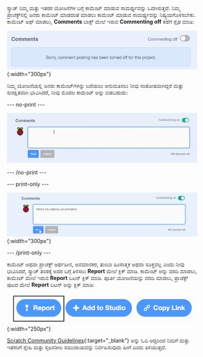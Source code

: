 ಸ್ಕ್ರಾಚ್ ನಿಮ್ಮ ಮತ್ತು ಇತರರ ಯೋಜನೆಗಳ ಬಗ್ಗೆ ಕಾಮೆಂಟ್ ಮಾಡುವ ಸಾಮರ್ಥ್ಯವನ್ನು ಒದಗಿಸುತ್ತದೆ. ನಿಮ್ಮ ಪ್ರಾಜೆಕ್ಟ್‌ನಲ್ಲಿ ಜನರು ಕಾಮೆಂಟ್ ಮಾಡದಂತೆ ಮಾಡಲು ಕಾಮೆಂಟ್ ಮಾಡುವ ಸಾಮರ್ಥ್ಯವನ್ನು ನಿಷ್ಕ್ರಯಗೊಳಿಸಬೇಕು. ಕಾಮೆಂಟ್ ಆಫ್ ಮಾಡಲು, **Comments** ಬಾಕ್ಸ್ ಮೇಲೆ ಇರುವ **Commenting off** ಕಡೆಗೆ ಸ್ಲೈಡ ಮಾಡಿ:

!['Comments' ಬಾಕ್ಸ್ ಮೇಲಿನ ಸ್ಲೈಡರ್ 'Commenting off' ಸ್ಥಾನದಲ್ಲಿದೆ. "Sorry, comment posting has been turned off for this project." ಎಂದು ಹೇಳುವ ಸಂದೇಶವನ್ನು ತೋರಿಸಲಾಗಿದೆ](images/comments-off.png){:width="300px"}

ನಿಮ್ಮ ಯೋಜನೆಯಲ್ಲಿ ಜನರು ಕಾಮೆಂಟ್‌ಗಳನ್ನು ಬರೆಯಲು ಅನುಮತಿಸಲು ನೀವು ಸಂತೋಷವಾಗಿದ್ದರೆ ಮತ್ತು ಸುರಕ್ಷಿತವಾಗಿ ಭಾವಿಸಿದರೆ, ನೀವು ಮೊದಲ ಕಾಮೆಂಟ್ ಅನ್ನು ಬಿಡಬಹುದು:

--- no-print ---

![ಟೈಪ್ "ಇಲ್ಲಿ 'Comments' ಬಾಕ್ಸ್‌ನಲ್ಲಿ ನನ್ನ ವಾಕಿಂಗ್ ಕ್ಯಾಟ್ ಆನಿಮೇಷನ್", ನಂತರ ಅದನ್ನು ಪೋಸ್ಟ್ ಮಾಡಲು ಕಾಮೆಂಟ್‌ನ ಕೆಳಗಿರುವ ನೀಲಿ 'Post' ಬಟನ್ ಕ್ಲಿಕ್ ಮಾಡಿ. 'Comments' ಬಾಕ್ಸ್ ಮೇಲಿನ ಸ್ಲೈಡರ್ 'ಕಾಮೆಂಟ್ ಆಫ್' ಸ್ಥಾನದಲ್ಲಿದೆ.](images/add_comments.gif)

--- /no-print ---

--- print-only ---

![ಪೋಸ್ಟ್ ಮಾಡಲು ಕಮೆಂಟ್ ಕೆಳಗೆ ನೀಲಿ 'Post' ಬಟನ್ ಕ್ಲಿಕ್ ಮಾಡಿ. 'Comments' ಬಾಕ್ಸ್ ಮೇಲಿನ ಸ್ಲೈಡರ್ 'Commenting on' ಸ್ಥಾನದಲ್ಲಿದೆ.](images/add_comments.png){:width="300px"}

--- /print-only ---

ಕಾಮೆಂಟ್ ಅಥವಾ ಪ್ರಾಜೆಕ್ಟ್ ಅರ್ಥಹೀನ, ಅವಮಾನಕರ, ತುಂಬಾ ಹಿಂಸಾತ್ಮಕ ಅಥವಾ ಸೂಕ್ತವಲ್ಲ ಎಂದು ನೀವು ಭಾವಿಸಿದರೆ, ಸ್ಕ್ರಾಚ್ ತಂಡಕ್ಕೆ ಅದರ ಬಗ್ಗೆ ತಿಳಿಸಲು **Report** ಮೇಲೆ ಕ್ಲಿಕ್ ಮಾಡಿ. ಕಾಮೆಂಟ್ ಅನ್ನು ವರದಿ ಮಾಡಲು, ಕಾಮೆಂಟ್ ಮೇಲೆ ಇರುವ **Report** ಬಟನ್ ಕ್ಲಿಕ್ ಮಾಡಿ. ಪೂರ್ತಿ ಯೋಜನೆಯನ್ನು ವರದಿ ಮಾಡಲು, ಪ್ರಾಜೆಕ್ಟ್ ಪುಟದ ಮೇಲೆ **Report** ಬಟನ್ ಅನ್ನು ಕ್ಲಿಕ್ ಮಾಡಿ:

!['Report' ಬಟನ್ ಅನ್ನು ಹೈಲೈಟ್ ಮಾಡಲಾಗಿದೆ.](images/add_report.png){:width="250px"}

[Scratch Community Guidelines](https://scratch.mit.edu/community_guidelines){:target="_blank"} ಅನ್ನು ಓದಿ ಆದ್ದರಿಂದ ನಿಮಗೆ ಮತ್ತು ಇತರರಿಗೆ ಸ್ನೇಹಿ ಮತ್ತು ಸೃಜನಶೀಲ ಸಮುದಾಯವನ್ನು ನಿರ್ವಹಿಸುವುದು ಹೀಗೆ ಎಂದು ತಿಳಿಯುತ್ತದೆ.

